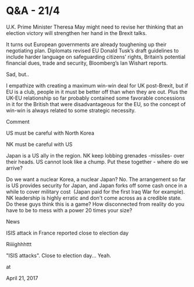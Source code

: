 # Q&A - 21/4
U.K. Prime Minister Theresa May might need to revise her thinking that an election victory will strengthen her hand in the Brexit talks.

It turns out European governments are already toughening up their negotiating plan. Diplomats revised EU Donald Tusk’s draft guidelines to include harder language on safeguarding citizens’ rights, Britain’s potential financial dues, trade and security, Bloomberg’s Ian Wishart reports.



Sad, but..



I empathize with creating a maximum win-win deal for UK post-Brexit, but if EU is a club, people in it must be better off than when they are out. Plus the UK-EU relationship so far probably contained some favorable concessions in it for the British that were disadvantageous for the EU, so the concept of win-win is always related to some strategic necessity. 



Comment



US must be careful with North Korea



NK must be careful with US



Japan is a US ally in the region. NK keep lobbing grenades -missiles- over their heads. US cannot look like a chump. Put these together - where do we arrive?

Do we want a nuclear Korea, a nuclear Japan? No. The arrangement so far is US provides security for Japan, and Japan forks off some cash once in a while to cover military cost  (Japan paid for the first Iraq War for example). NK leadership is highly erratic and don't come across as a credible state. Do these guys think this is a game? How disconnected from reality do you have to be to mess with a power 20 times your size?




News



ISIS attack in France reported close to election day



Riiiighhhttt



"ISIS attacks". Close to election day... Yeah.








at

April 21, 2017















